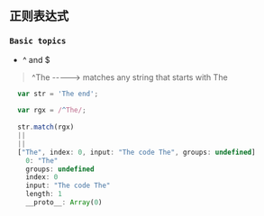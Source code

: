 ## 正则表达式 ##

### `Basic topics`  ###   

* ^ and $
 
>^The  ----->   matches any string that starts with The


~~~js  
  var str = 'The end';
  
  var rgx = /^The/;
  
  str.match(rgx)  
  ||
  ||
  ["The", index: 0, input: "The code The", groups: undefined]
    0: "The"
    groups: undefined
    index: 0
    input: "The code The"
    length: 1
    __proto__: Array(0)
  
~~~